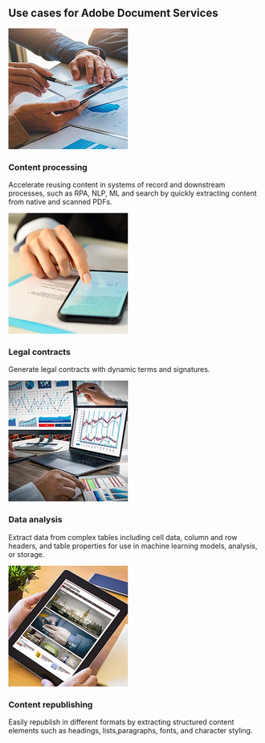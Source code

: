 <TitleBlock slots="heading" theme="light" className="titleBlock-align-left"/>

## Use cases for Adobe Document Services


<ResourceCard slots="link, image, heading, text" width="25%" theme='light' className="useCaseCard" />

[](/use-cases/content-and-data-extraction/content-based-process-automation/)

![Content Processing](../images/content-processing.jpg)

### Content processing

Accelerate reusing content in systems of record and downstream processes, such as RPA, NLP, ML and search by quickly extracting content from native and scanned PDFs.

<ResourceCard slots="link, image, heading, text" width="25%" theme='light' className="useCaseCard"/>

[](/use-cases/agreements-and-contracts/legal-contracts/)

![Legal contracts](../images/legal-contracts.jpg)

### Legal contracts

Generate legal contracts with dynamic terms and signatures.



<ResourceCard slots="link, image, heading, text" width="25%" theme='light' className="useCaseCard" />

[](/use-cases/content-and-data-extraction/data-analysis/)

![Data analysis](../images/data-analysis.jpg)

### Data analysis

Extract data from complex tables including cell data, column and row headers, and table properties for use in machine learning models, analysis, or storage.



<ResourceCard slots="link, image, heading, text" width="25%" theme='light' className="useCaseCard" />

[](/use-cases/content-publishing/digital-content-publishing/)

![Digital content](../images/content-republishing.jpg)

### Content republishing

Easily republish in different formats by extracting structured content elements such as headings, lists,paragraphs, fonts, and character styling.